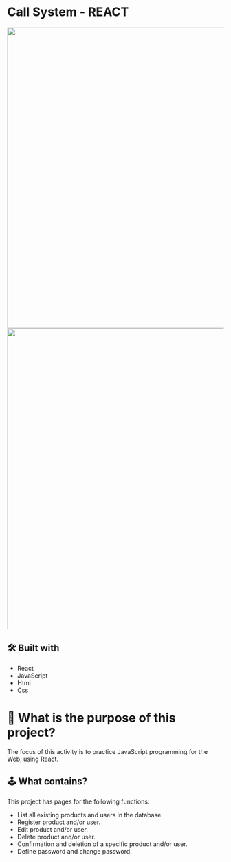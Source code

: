 ﻿# Call System - REACT

<div align="center">
<img src="https://github.com/danielfelix45/CallSystem_React/assets/81331726/941b6f60-5e85-427c-b9e1-4775aba2bdb3" width="700px" />
<img src="https://github.com/danielfelix45/CallSystem_React/assets/81331726/f5e54fdf-d956-47f1-aab6-ebd778335d82" width="700px" />
</div>

## 🛠️ Built with

- React
- JavaScript
- Html
- Css

# 🤔 What is the purpose of this project?

The focus of this activity is to practice JavaScript programming for the Web, using React.

## 🕹️ What contains?

This project has pages for the following functions:

- List all existing products and users in the database.
- Register product and/or user.
- Edit product and/or user.
- Delete product and/or user.
- Confirmation and deletion of a specific product and/or user.
- Define password and change password.
